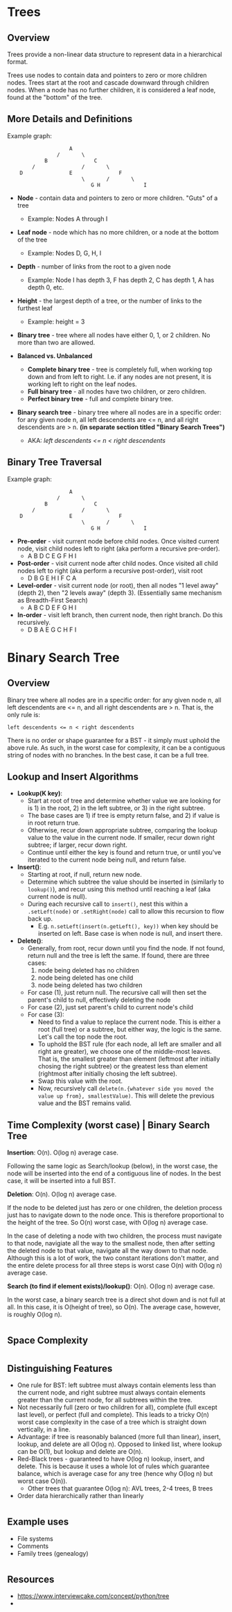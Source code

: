 # Trees
## Overview

Trees provide a non-linear data structure to represent data in a hierarchical format.

Trees use nodes to contain data and pointers to zero or more children nodes. Trees start at the root and cascade downward through children nodes. When a node has no further children, it is considered a leaf node, found at the "bottom" of the tree.

## More Details and Definitions
Example graph:

                        A
                    /       \
                B               C
            /               /       \
        D               E               F
                            \       /       \ 
                               G H              I

- **Node** - contain data and pointers to zero or more children. "Guts" of a tree
    - Example: Nodes A through I
- **Leaf node** - node which has no more children, or a node at the bottom of the tree
    - Example: Nodes D, G, H, I
- **Depth** - number of links from the root to a given node
    - Example: Node I has depth 3, F has depth 2, C has depth 1, A has depth 0, etc.
- **Height** - the largest depth of a tree, or the number of links to the furthest leaf
    - Example: height = 3
    
- **Binary tree** - tree where all nodes have either 0, 1, or 2 children. No more than two are allowed.
- **Balanced vs. Unbalanced**
    - **Complete binary tree** - tree is completely full, when working top down and from left to right. I.e. if any nodes are not present, it is working left to right on the leaf nodes.
    - **Full binary tree** - all nodes have two children, or zero children.
    - **Perfect binary tree** - full and complete binary tree.
- **Binary search tree** - binary tree where all nodes are in a specific order: for any given node n, all left descendents are <= n, and all right descendents are > n. **(in separate section titled "Binary Search Trees")** 
    - AKA: _left descendents <= n < right descendents_


## Binary Tree Traversal
Example graph:

                        A
                    /       \
                B               C
            /               /       \
        D               E               F
                            \       /       \ 
                               G H              I

- **Pre-order** - visit current node before child nodes. Once visited current node, visit child nodes left to right (aka perform a recursive pre-order).
    - A B D C E G F H I
- **Post-order** - visit current node after child nodes. Once visited all child nodes left to right (aka perform a recursive post-order), visit root
    - D B G E H I F C A
- **Level-order** - visit current node (or root), then all nodes "1 level away" (depth 2), then "2 levels away" (depth 3). (Essentially same mechanism as Breadth-First Search)
    - A B C D E F G H I 
- **In-order** - visit left branch, then current node, then right branch. Do this recursively.
    - D B A E G C H F I


# Binary Search Tree
## Overview
Binary tree where all nodes are in a specific order: for any given node n, all left descendents are <= n, and all right descendents are > n. That is, the only rule is:

    left descendents <= n < right descendents

There is no order or shape guarantee for a BST - it simply must uphold the above rule. As such, in the worst case for complexity, it can be a contiguous string of nodes with no branches. In the best case, it can be a full tree.

## Lookup and Insert Algorithms
- **Lookup(K key)**: 
    - Start at root of tree and determine whether value we are looking for is 1) in the root, 2) in the left subtree, or 3) in the right subtree. 
    - The base cases are 1) if tree is empty return false, and 2) if value is in root return true.
    - Otherwise, recur down appropriate subtree, comparing the lookup value to the value in the current node. If smaller, recur down right subtree; if larger, recur down right.
    - Continue until either the key is found and return true, or until you've iterated to the current node being null, and return false.
- **Insert()**:
    - Starting at root, if null, return new node.
    - Determine which subtree the value should be inserted in (similarly to `lookup()`), and recur using this method until reaching a leaf (aka current node is null).
    - During each recursive call to `insert()`, nest this within a `.setLeft(node)` or `.setRight(node)` call to allow this recursion to flow back up.
        - E.g. `n.setLeft(insert(n.getLeft(), key))` when key should be inserted on left. Base case is when node is null, and insert there.
- **Delete()**:
    - Generally, from root, recur down until you find the node. If not found, return null and the tree is left the same. If found, there are three cases: 
        1) node being deleted has no children
        2) node being deleted has one child
        3) node being deleted has two children
    - For case (1), just return null. The recursive call will then set the parent's child to null, effectively deleting the node
    - For case (2), just set parent's child to current node's child
    - For case (3):
        - Need to find a value to replace the current node. This is either a root (full tree) or a subtree, but either way, the logic is the same. Let's call the top node the root.
        - To uphold the BST rule (for each node, all left are smaller and all right are greater), we choose one of the middle-most leaves. That is, the smallest greater than element (leftmost after initially chosing the right subtree) or the greatest less than element (rightmost after initially chosing the left subtree).
        - Swap this value with the root.
        - Now, recursively call `delete(n.{whatever side you moved the value up from}, smallestValue)`. This will delete the previous value and the BST remains valid.

## Time Complexity (worst case) | Binary Search Tree
**Insertion**: O(n). O(log n) average case.

Following the same logic as Search/lookup (below), in the worst case, the node will be inserted into the end of a contiguous line of nodes. In the best case, it will be inserted into a full BST.

**Deletion**: O(n). O(log n) average case.

If the node to be deleted just has zero or one children, the deletion process just has to navigate down to the node once. This is therefore proportional to the height of the tree. So O(n) worst case, with O(log n) average case.

In the case of deleting a node with two children, the process must navigate to that node, navigiate all the way to the smallest node, then after setting the deleted node to that value, navigate all the way down to that node. Although this is a lot of work, the two constant iterations don't matter, and the entire delete process for all three steps is worst case O(n) with O(log n) average case.    

**Search (to find if element exists)/lookup()**: O(n). O(log n) average case.

In the worst case, a binary search tree is a direct shot down and is not full at all. In this case, it is O(height of tree), so O(n). The average case, however, is roughly O(log n).

#
## Space Complexity

#
## Distinguishing Features
- One rule for BST: left subtree must always contain elements less than the current node, and right subtree must always contain elements greater than the current node, for all subtrees within the tree. 
-  Not necessarily full (zero or two children for all), complete (full except last level), or perfect (full and complete). This leads to a tricky O(n) worst case complexity in the case of a tree which is straight down vertically, in a line.
- Advantage: if tree is reasonably balanced (more full than linear), insert, lookup, and delete are all O(log n). Opposed to linked list, where lookup can be O(1), but lookup and delete are O(n).
- Red-Black trees - guaranteed to have O(log n) lookup, insert, and delete. This is because it uses a whole lot of rules which guarantee balance, which is average case for any tree (hence why O(log n) but worst case O(n)).
    - Other trees that guarantee O(log n): AVL trees, 2-4 trees, B trees
- Order data hierarchically rather than linearly 

#
## Example uses
- File systems
- Comments
- Family trees (genealogy)

#
## Resources
- https://www.interviewcake.com/concept/python/tree
- 

#